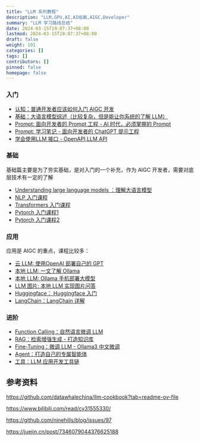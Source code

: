 ```yaml
---
title: "LLM 系列教程"
description: "LLM,GPU,AI,AI绘画,AIGC,Developer"
summary: "LLM 学习路线总结"
date: 2024-03-15T19:07:37+08:00
lastmod: 2024-03-15T19:07:37+08:00
draft: false
weight: 101
categories: []
tags: []
contributors: []
pinned: false
homepage: false
---
```


<div style="text-align: left;">


### 入门
* [认知：普通开发者应该如何入门 AIGC 开发](/blog/普通开发者应该如何入门-aigc-开发)
* [基础：大语言模型综述（比较复杂，但是能让你系统的了解 LLM）](https://github.com/RUCAIBox/LLMSurvey/blob/main/assets/LLM_Survey_Chinese.pdf)
* [Prompt: 面向开发者的 Prompt 工程 - AI 时代，必须掌握的 Prompt](https://github.com/GitHubDaily/ChatGPT-Prompt-Engineering-for-Developers-in-Chinese)
* [Prompt: 学习笔记 - 面向开发者的 ChatGPT 提示工程 ](/blog/ChatGPT-提示工程学习笔记)
* [学会使用LLM 接口 - OpenAPI,LLM API](/blog/LLM-API-使用)


### 基础
基础篇主要是为了夯实基础，是对入门的一个补充，作为 AIGC 开发者，需要对底层技术有一定的了解

* [Understanding large language models ：理解大语言模型](https://www.wandb.courses/courses/take/building-llm-powered-apps/lessons/44341580-understanding-large-language-models)
* [NLP 入门课程](https://huggingface.co/learn/nlp-course/chapter1/1)
* [Transformers 入门课程](https://huggingface.co/docs/transformers/index)
* [Pytorch 入门课程1](https://github.com/xiaotudui/pytorch-tutorial)
* [Pytorch 入门课程2](https://fancyerii.github.io/books/pytorch/)

### 应用
应用是 AIGC 的重点，课程比较多：

* [云 LLM: 使用OpenAI 部署自己的 GPT](/blog/使用-OpenAI-部署自己的-GPT)
* [本地 LLM: 一文了解 Ollama](/blog/使用-OpenAI-部署自己的-GPT)
* [本地 LLM: Ollama 手机部署大模型](/blog/ai手机-本地部署大模型)
* [LLM 图片: 本地 LLM 实现图片问答](/blog/本地大模型llm对话生图)
* [Huggingface： Huggingface 入门 ]()
* [LangChain：LangChain 详解]()


### 进阶
* [Function Calling：自然语言微调 LLM]()
* [RAG：检索增强生成 - 打造知识库]()
* [Fine-Tuning：微调 LLM - Ollama3 中文微调]()
* [Agent：打造自己的专属智能体]()
* [工具：LLM 应用开发工具链]()




## 参考资料

https://github.com/datawhalechina/llm-cookbook?tab=readme-ov-file

https://www.bilibili.com/read/cv31555330/

https://github.com/ninehills/blog/issues/97

https://juejin.cn/post/7346079044376625188

</div>
